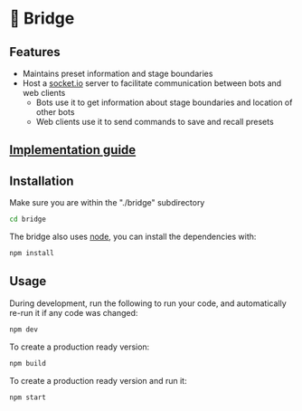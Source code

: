 # 🌉 Bridge

## Features
- Maintains preset information and stage boundaries
- Host a [socket.io](http://socket.io/) server to facilitate communication between bots and web clients
  - Bots use it to get information about stage boundaries and location of other bots
  - Web clients use it to send commands to save and recall presets
    
## [Implementation guide](https://pretty-minute-b54.notion.site/Bridge-implementation-d627c53e25554cecbe07ece64f4c92f4)

## Installation
Make sure you are within the "./bridge" subdirectory
```bash
cd bridge
```
The bridge also uses [node](https://nodejs.org/en/download/), you can install the dependencies with:
```bash
npm install 
```

## Usage 
During development, run the following to run your code, and automatically re-run it if any code was changed:
```bash
npm dev
```


To create a production ready version:
```bash
npm build
```

To create a production ready version and run it:
```bash
npm start
```
